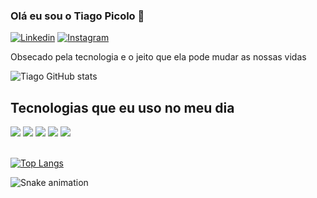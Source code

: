 ### Olá eu sou o Tiago Picolo 👋

[![Linkedin](https://img.shields.io/badge/LinkedIn-0077B5?style=for-the-badge&logo=linkedin&logoColor=white)](https://www.linkedin.com/in/tiago-p-25397413b/)
[![Instagram](https://img.shields.io/badge/Instagram-E4405F?style=for-the-badge&logo=instagram&logoColor=white)](https://www.instagram.com/tpicolosantos/)<br>

Obsecado pela tecnologia e o jeito que ela pode mudar as nossas vidas

![Tiago GitHub stats](https://github-readme-stats.vercel.app/api?username=TiagoPicolo&show_icons=true&theme=dracula)

## Tecnologias que eu uso no meu dia
<div style="display: inline_block">
  <img align="center alt="C#" src="https://img.shields.io/badge/C%23-239120?style=for-the-badge&logo=c-sharp&logoColor=white" />
  <img align="center alt="SQLite" src="https://img.shields.io/badge/SQLite-07405E?style=for-the-badge&logo=sqlite&logoColor=white" />
  <img align="center alt="Java" src="https://img.shields.io/badge/Java-ED8B00?style=for-the-badge&logo=openjdk&logoColor=white" />
  <img align="center alt="Flutter" src="https://img.shields.io/badge/Flutter-02569B?style=for-the-badge&logo=flutter&logoColor=white" />
  <img align="center alt="Dart" src="https://img.shields.io/badge/Dart-0175C2?style=for-the-badge&logo=dart&logoColor=white" />
</div><br/>
                                                                                                                            
[![Top Langs](https://github-readme-stats.vercel.app/api/top-langs/?username=TiagoPicolo&layout=compact)](https://github.com/anuraghazra/github-readme-stats)<br/>
                                                                                                                            
![Snake animation](https://github.com/TiagoPicolo/TiagoPicolo/blob/output/github-contribution-grid-snake.svg)
                                                                                                                            
